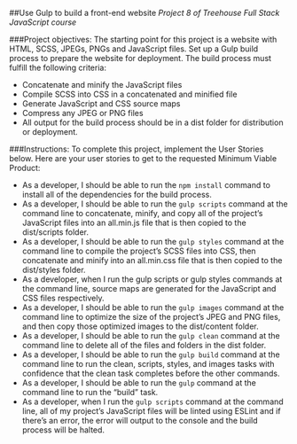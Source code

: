 ##Use Gulp to build a front-end website
*Project 8 of Treehouse Full Stack JavaScript course*

###Project objectives:
The starting point for this project is a website with HTML, SCSS, JPEGs, PNGs and JavaScript files. Set up a Gulp build process to prepare the website for deployment. The build process must fulfill the following criteria:
* Concatenate and minify the JavaScript files
* Compile SCSS into CSS in a concatenated and minified file
* Generate JavaScript and CSS source maps
* Compress any JPEG or PNG files
* All output for the build process should be in a dist folder for distribution or deployment.

###Instructions:
To complete this project, implement the User Stories below. Here are your user stories to get to the
requested Minimum Viable Product:
* As a developer, I should be able to run the `npm install` command to install all of the dependencies
for the build process.
* As a developer, I should be able to run the `gulp scripts` command at the command line to concatenate, minify, and copy all of the project’s JavaScript files into an all.min.js file that is then copied to the dist/scripts folder.
* As a developer, I should be able to run the `gulp styles` command at the command line to compile the project’s SCSS files into CSS, then concatenate and minify into an all.min.css file that is then copied to the dist/styles folder.
* As a developer, when I run the gulp scripts or gulp styles commands at the command line, source maps are generated for the JavaScript and CSS files respectively.
* As a developer, I should be able to run the `gulp images` command at the command line to optimize the size of the project’s JPEG and PNG files, and then copy those optimized images to the dist/content folder.
* As a developer, I should be able to run the `gulp clean` command at the command line to delete all of the files and folders in the dist folder.
* As a developer, I should be able to run the `gulp build` command at the command line to run the clean, scripts, styles, and images tasks with confidence that the clean task completes before the other commands.
* As a developer, I should be able to run the `gulp` command at the command line to run the “build” task.
* As a developer, when I run the `gulp scripts` command at the command line, all of my project’s JavaScript files will be linted using ESLint and if there’s an error, the error will output to the console and the build process will be halted.

